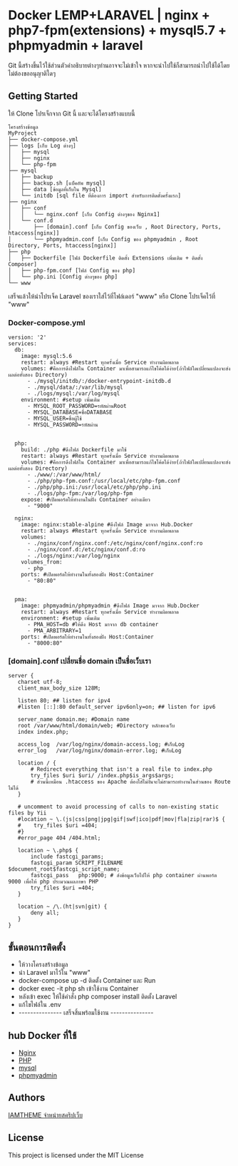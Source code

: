 # Docker LEMP+LARAVEL | nginx + php7-fpm(extensions) + mysql5.7 + phpmyadmin + laravel

Git นี้สร้างขึ้นไว้ใช้ส่วนตัวคำอธิบายต่างๆท่านอาจจะไม่เข้าใจ หากจะนำไปใช้ก็สามารถนำไปใช้ได้โดยไม่ต้องขออนุญาติใดๆ

## Getting Started

ให้ Clone โปรเจ็กจาก Git นี้ และจะได้โครงสร้างแบบนี้
```
โครงสร้างข้อมูล
MyProject
├── docker-compose.yml
├── logs [เก็บ Log ต่างๆ]
│   ├── mysql
│   ├── nginx
│   └── php-fpm
├── mysql
│   ├── backup
│   ├── backup.sh [แบ็คอัพ mysql]
│   ├── data [ข้อมูลที่เก็บใน Mysql]
│   └── initdb [sql file ที่ต้องการ import สำหรับการติดตั้งครั้งแรก]
├── nginx
│   ├── conf
│   │   └── nginx.conf [เก็บ Config ต่างๆของ Nginx1]
│   └── conf.d
│       ├── [domain].conf [เก็บ Config ของเว็บ , Root Directory, Ports, htaccess[nginx]]
│       └── phpmyadmin.conf [เก็บ Config ของ phpmyadmin , Root Directory, Ports, htaccess[nginx]]
├── php
│   ├── Dockerfile [ไฟล์ Dockerfile ติดตั้ง Extensions เพิ่มเติม + ติดตั้ง Composer]
│   ├── php-fpm.conf [ไฟล์ Config ของ php]
│   └── php.ini [Config ต่างๆของ php]
└── www
```
เสร็จแล้วให้นำโปรเจ็ค Laravel ของเราใส่ไว้ที่โฟล์เดอร์ "www" หรือ Clone โปรเจ็คไว้ที่ "www"

### Docker-compose.yml

```
version: '2'
services:
  db:
    image: mysql:5.6
    restart: always #Restart ทุกครั้งเมื่อ Service ทำงานผิดพลาด
    volumes: #คือการดึงไฟล์ใน Container มาเพื่อสามารถแก้ไขโค้ดได้ง่าย(ถ้าไฟล์ใดเปลี่ยนแปลงจะส่งผลต่อทั้งสอง Directory)
      - ./mysql/initdb/:/docker-entrypoint-initdb.d
      - ./mysql/data/:/var/lib/mysql
      - ./logs/mysql:/var/log/mysql
    environment: #setup เพิ่มเติม
      - MYSQL_ROOT_PASSWORD=รหัสผ่านRoot
      - MYSQL_DATABASE=ชื่อDATABASE
      - MYSQL_USER=ชื่อผู้ใช้
      - MYSQL_PASSWORD=รหัสผ่าน
    
  
  php:
    build: ./php #ดึงไฟล์ Dockerfile มาใช้
    restart: always #Restart ทุกครั้งเมื่อ Service ทำงานผิดพลาด
    volumes: #คือการดึงไฟล์ใน Container มาเพื่อสามารถแก้ไขโค้ดได้ง่าย(ถ้าไฟล์ใดเปลี่ยนแปลงจะส่งผลต่อทั้งสอง Directory)
      - ./www/:/var/www/html/
      - ./php/php-fpm.conf:/usr/local/etc/php-fpm.conf
      - ./php/php.ini:/usr/local/etc/php/php.ini
      - ./logs/php-fpm:/var/log/php-fpm
    expose: #เปิดพอร์ตให้ทำงานในฝั่ง Container อย่างเดียว
      - "9000"
  
  nginx:
    image: nginx:stable-alpine #ดึงไฟล์ Image มาจาก Hub.Docker
    restart: always #Restart ทุกครั้งเมื่อ Service ทำงานผิดพลาด
    volumes:
      - ./nginx/conf/nginx.conf:/etc/nginx/conf/nginx.conf:ro
      - ./nginx/conf.d:/etc/nginx/conf.d:ro
      - ./logs/nginx:/var/log/nginx
    volumes_from:
      - php
    ports: #เปิดพอร์ตให้ทำงานในทั้งสองฝั่ง Host:Container
      - "80:80"
  

  pma:
    image: phpmyadmin/phpmyadmin #ดึงไฟล์ Image มาจาก Hub.Docker
    restart: always #Restart ทุกครั้งเมื่อ Service ทำงานผิดพลาด
    environment: #setup เพิ่มเติม
      - PMA_HOST=db #ให้ดึง Host มาจาก db container
      - PMA_ARBITRARY=1
    ports: #เปิดพอร์ตให้ทำงานในทั้งสองฝั่ง Host:Container
      - "8000:80"
```

### [domain].conf เปลี่ยนชื่อ domain เป็นชื่อเว็บเรา

```
server {
   charset utf-8;
   client_max_body_size 128M;

   listen 80; ## listen for ipv4
   #listen [::]:80 default_server ipv6only=on; ## listen for ipv6

   server_name domain.me; #Domain name
   root /var/www/html/domain/web; #Directory หลักของเว็บ
   index index.php;

   access_log  /var/log/nginx/domain-access.log; #เก็บLog
   error_log   /var/log/nginx/domain-error.log; #เก็บLog

   location / {
       # Redirect everything that isn't a real file to index.php
       try_files $uri $uri/ /index.php$is_args$args;
       # ส่วนนี้เหมือน .htaccess ของ Apache ต้องใส่ไม่งั้นจะไม่สามารถทำงานในส่วนของ Route ไม่ได้
   }

   # uncomment to avoid processing of calls to non-existing static files by Yii
   #location ~ \.(js|css|png|jpg|gif|swf|ico|pdf|mov|fla|zip|rar)$ {
   #    try_files $uri =404;
   #}
   #error_page 404 /404.html;

   location ~ \.php$ {
       include fastcgi_params;
       fastcgi_param SCRIPT_FILENAME $document_root$fastcgi_script_name;
       fastcgi_pass   php:9000; # ส่งข้อมูลเว็บไปให้ php container ผ่านพอร์ต 9000 เพื่อให้ php ประมวณผลภาษา PHP
       try_files $uri =404;
   }

   location ~ /\.(ht|svn|git) {
       deny all;
   }
}
```

## ขั้นตอนการติดตั้ง

* ให้วางโครงสร้างข้อมูล
* นำ Laravel มาไว้ใน "www"
* docker-compose up -d ติดตั้ง Container และ Run
* docker exec -it php sh เข้าใช้งาน Container
* หลังเข้า exec ให้ใช้คำสั่ง php composer install ติดตั้ง Laravel
* แก้ไขไฟล์ใน .env
* --------------- เสร็จสิ้นพร้อมใช้งาน ---------------

## hub Docker ที่ใช้
* [Nginx](https://hub.docker.com/_/nginx/)
* [PHP](https://hub.docker.com/_/php/)
* [mysql](https://hub.docker.com/_/mysql/)
* [phpmyadmin](https://hub.docker.com/r/phpmyadmin/phpmyadmin/)

## Authors

[IAMTHEME จำหน่ายสคริปเว็บ](https://www.iamtheme.com/)
## License

This project is licensed under the MIT License


